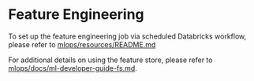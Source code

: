 # Feature Engineering
To set up the feature engineering job via scheduled Databricks workflow, please refer to [mlops/resources/README.md](../resources/README.md)

For additional details on using the feature store, please refer to [mlops/docs/ml-developer-guide-fs.md](../../docs/ml-developer-guide-fs.md).